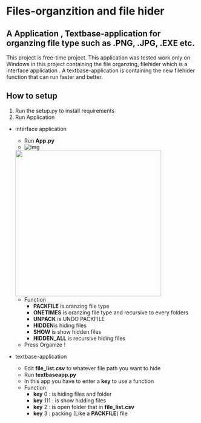 # Files-organzition and file hider
## A Application , Textbase-application for organzing file type such as .PNG, .JPG, .EXE etc.

This project is free-time project. This application was tested work only on Windows
in this project containing the file organzing, filehider which is a interface application . A textbase-application is containing the new filehider function that can run faster and better.

##  How to setup

1. Run the setup.py to install requirements
2. Run Application

 * interface application
   
   * Run **App.py**
   * ![img](https://i.ibb.co/X7JS8nm/Screenshot-2024-06-20-000816.png)
   <img src="https://i.ibb.co/X7JS8nm/Screenshot-2024-06-20-000816.png" width="385px" align="center">

   * Function
      * **PACKFILE** is oranzing file type
      * **ONETIMES** is oranzing file type and recursive to every folders
      * **UNPACK** is UNDO PACKFILE
      * **HIDDEN**is hiding files
      * **SHOW** is show hidden files
      * **HIDDEN_ALL** is recursive hiding files
   * Press Organize !

 * textbase-application
   
   * Edit **file_list.csv** to whatever file path you want to hide   
   * Run **textbaseapp.py**
   * In this app you have to enter a **key** to use a function
   * Function
     * **key** 0 : is hiding files and folder
     * **key** 111 : is show hidding files
     * **key** 2 : is open folder that in **file_list.csv**
     * **key** 3 : packing (Like a **PACKFILE**) file 

